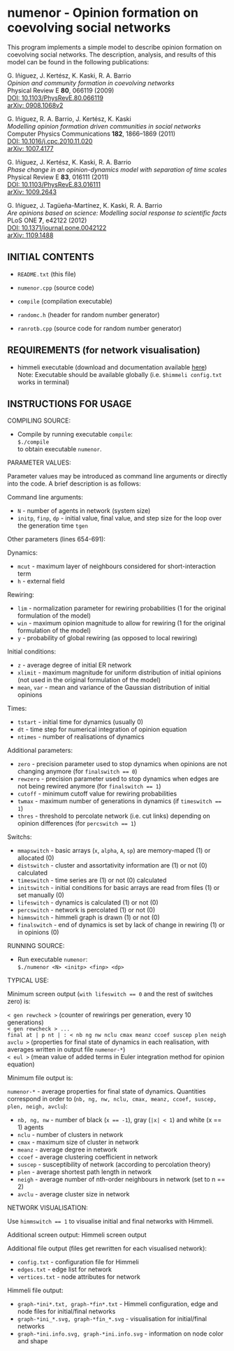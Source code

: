 # numenor - Opinion formation on coevolving social networks

This program implements a simple model to describe opinion formation on coevolving social networks. The description, analysis, and results of this model can be found in the following publications:

G. Iñiguez, J. Kertész, K. Kaski, R. A. Barrio  
*Opinion and community formation in coevolving networks*  
Physical Review E **80**, 066119 (2009)  
[DOI: 10.1103/PhysRevE.80.066119](http://link.aps.org/doi/10.1103/PhysRevE.80.066119)  
[arXiv: 0908.1068v2](https://arxiv.org/abs/0908.1068v2)

G. Iñiguez, R. A. Barrio, J. Kertész, K. Kaski  
*Modelling opinion formation driven communities in social networks*  
Computer Physics Communications **182**, 1866–1869 (2011)  
[DOI: 10.1016/j.cpc.2010.11.020](http://dx.doi.org/10.1016/j.cpc.2010.11.020)  
[arXiv: 1007.4177](https://arxiv.org/abs/1007.4177)

G. Iñiguez, J. Kertész, K. Kaski, R. A. Barrio  
*Phase change in an opinion-dynamics model with separation of time scales*  
Physical Review E **83**, 016111 (2011)  
[DOI: 10.1103/PhysRevE.83.016111](http://link.aps.org/doi/10.1103/PhysRevE.83.016111)  
[arXiv: 1009.2643](https://arxiv.org/abs/1009.2643)

G. Iñiguez, J. Tagüeña-Martínez, K. Kaski, R. A. Barrio  
*Are opinions based on science: Modelling social response to scientific facts*  
PLoS ONE **7**, e42122 (2012)  
[DOI: 10.1371/journal.pone.0042122](https://doi.org/10.1371/journal.pone.0042122)  
[arXiv: 1109.1488](https://arxiv.org/abs/1109.1488)

## INITIAL CONTENTS

- `README.txt` (this file)

- `numenor.cpp` (source code)
- `compile` (compilation executable)

- `randomc.h` (header for random number generator)
- `ranrotb.cpp` (source code for random number generator)

## REQUIREMENTS (for network visualisation)

- himmeli executable (download and documentation available [here](http://www.finndiane.fi/software/himmeli/))  
Note: Executable should be available globally (i.e. `$himmeli config.txt` works in terminal)

## INSTRUCTIONS FOR USAGE

COMPILING SOURCE:

- Compile by running executable `compile`:  
	`$./compile`  
to obtain executable `numenor`.

PARAMETER VALUES:

Parameter values may be introduced as command line arguments or directly into the code. A brief description is as follows:

Command line arguments:

- `N` - number of agents in network (system size)
- `initp`, `finp`, `dp` - initial value, final value, and step size for the loop over the generation time `tgen`

Other parameters (lines 654-691):

Dynamics:

- `mcut` - maximum layer of neighbours considered for short-interaction term
- `h` - external field

Rewiring:

- `lim`	- normalization parameter for rewiring probabilities (1 for the original formulation of the model)
- `win` - maximum opinion magnitude to allow for rewiring (1 for the original formulation of the model)
- `y` - probability of global rewiring (as opposed to local rewiring)

Initial conditions:

- `z` - average degree of initial ER network
- `xlimit` - maximum magnitude for uniform distribution of initial opinions (not used in the original formulation of the model)
- `mean`, `var` -	mean and variance of the Gaussian distribution of initial opinions

Times:

- `tstart` - initial time for dynamics (usually 0)
- `dt` - time step for numerical integration of opinion equation
- `ntimes` - number of realisations of dynamics

Additional parameters:

- `zero` - precision parameter used to stop dynamics when opinions are not changing anymore (for `finalswitch == 0`)
- `rewzero`	- precision parameter used to stop dynamics when edges are not being rewired anymore (for `finalswitch == 1`)
- `cutoff` - minimum cutoff value for rewiring probabilities
- `twmax`	- maximum number of generations in dynamics (if `timeswitch == 1`)
- `thres`	- threshold to percolate network (i.e. cut links) depending on opinion differences (for `percswitch == 1`)

Switchs:

- `mmapswitch` - basic arrays (`x`, `alpha`, `A`, `sp`) are memory-maped (1) or allocated (0)
- `distswitch` - cluster and assortativity information are (1) or not (0) calculated
- `timeswitch` - time series are (1) or not (0) calculated
- `initswitch` - initial conditions for basic arrays are read from files (1) or set manually (0)
- `lifeswitch` - dynamics is calculated (1) or not (0)
- `percswitch` - network is percolated (1) or not (0)
- `himmswitch` - himmeli graph is drawn (1) or not (0)
- `finalswitch` - end of dynamics is set by lack of change in rewiring (1) or in opinions (0)

RUNNING SOURCE:

- Run executable `numenor`:  
	`$./numenor <N> <initp> <finp> <dp>`

TYPICAL USE:

Minimum screen output (`with lifeswitch == 0` and the rest of switches zero) is:

`< gen rewcheck >` (counter of rewirings per generation, every 10 generations)  
`< gen rewcheck > ...`  
 `final at | p nt | : < nb ng nw nclu cmax meanz ccoef suscep plen neigh avclu >` (properties for final state of dynamics in each realisation, with averages written in output file `numenor-*`)  
 `< eul >` (mean value of added terms in Euler integration method for opinion equation)

Minimum file output is:

`numenor-*` -	average properties for final state of dynamics. Quantities correspond in order to (`nb, ng, nw, nclu, cmax, meanz, ccoef, suscep, plen, neigh, avclu`):

- `nb, ng, nw` - number of black (`x == -1`), gray (`|x| < 1`) and white (x == 1) agents
- `nclu` - number of clusters in network
- `cmax` - maximum size of cluster in network
- `meanz` - average degree in network
- `ccoef` - average clustering coefficient in network
- `suscep` - susceptibility of network (according to percolation theory)
- `plen` - average shortest path length in network
- `neigh` - average number of nth-order neighbours in network (set to n == 2)
- `avclu` - average cluster size in network

NETWORK VISUALISATION:

Use `himmswitch == 1` to visualise initial and final networks with Himmeli.

Additional screen output: Himmeli screen output

Additional file output (files get rewritten for each visualised network):

- `config.txt` - configuration file for Himmeli
- `edges.txt` - edge list for network
- `vertices.txt` - node attributes for network

Himmeli file output:

- `graph-*ini*.txt, graph-*fin*.txt` - Himmeli configuration, edge and node files for initial/final networks
- `graph-*ini_*.svg, graph-*fin_*.svg` - visualisation for initial/final networks
- `graph-*ini.info.svg, graph-*ini.info.svg` - information on node color and shape
